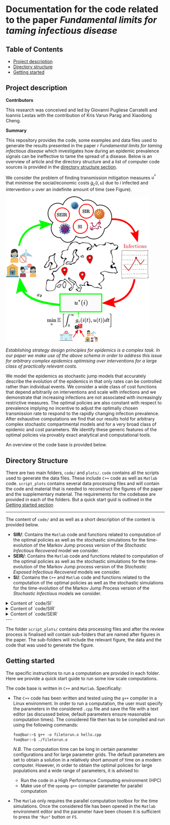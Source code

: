 # Documentation for the code related to the paper *Fundamental limits for taming infectious disease*


## Table of Contents
- [Project description](#introduction)
- [Directory structure](#directory-structure)
- [Getting started](#Getting-started)
## Project description

**Contributors**

This research was conceived and led by Giovanni Pugliese Carratelli and Ioannis Lestas with the contribution of Kris Varun Parag and Xiaodong Cheng.

**Summary**

This repository provides the code, some examples and data files used to generate the results presented in the paper r *Fundamental limits for taming infectious disease* which investigates how during an epidemic prevalence signals can be ineffective to tame the spread of a disease. Below is an overview of article and the directory structure and a list of computer code sources is provided in the [directory structure section](#directory-structure).


We consider the problem of finding transmission mitigation measures $u^\ast$ that minimise the social/economic costs $g_c(i,u)$ due to $i$ infected and intervention $u$ over an indefinite amount of time (see Figure). 

![Fundamental limits on taming epidemics](Diagram.png)

*Establishing strategy design principles for epidemics is a complex task. In our paper we make use of the above schema in order to address this issue for arbitrary complex epidemics optimising over interventions for a large class of practically relevant costs.*

We model the epidemics as stochastic jump models that accurately describe the evolution of the epidemics in that only rates can be controlled rather than individual events. We consider a wide class of cost functions that depend arbitrarily on interventions and scale with infections and we demonstrate that increasing infections are not associated with increasingly restrictive measures. The optimal policies are also constant with respect to prevalence implying no incentive to adjust the optimally chosen transmission rate to respond to the rapidly changing infection prevalence. After exhaustive computations we find that our results hold for arbitrary complex stochastic compartmental models and for a very broad class of epidemic and cost parameters. We identify these generic features of the optimal policies via provably exact analytical and computational tools.

An overview ot the code base is provided below.

## Directory Structure

There are two main folders, `code/` and `plots/`. `code` contains all the scripts used to generate the data files. These include ```C++``` code as well as ```Matlab``` code. `script_plots` contains several data processing files and will contain the code and material that is needed to reconstruct the figures of the paper and the supplementary material.
The requirements for the codebase are provided in each of the folders. But a quick start guid is outlined in the [Getting started section](#Getting-started)


---

The content of `code/` and as well as a short description of the content is provided below.
  - **SIR/**: Contains the ```Matlab``` code and functions related to computation of the optimal policies as well as the stochastic simulations for the time-evolution of the Markov Jump process version of the *Stochastic Infectious Recovered* model we consider.
  - **SEIR/**: Contains the ```Matlab``` code and functions related to computation of the optimal policies as well as the stochastic simulations for the time-evolution of the Markov Jump process version of the *Stochastic Exposed Infectious Recovered* models we consider.
  - **SI/**: Contains the ```C++``` and  ```Matlab``` code and functions related to the computation of the optimal policies as well as the stochastic simulations for the time-evolution of the Markov Jump Process version of the *Stochastic Infectious* models we consider.

<details>
<summary> Content of `code/SI` </summary>

- **`readme.md`**: Readme file providing the requirements to run the code and guidance on how to run the files in the folder and/or change parameter over which to do computations. The file also provides guidance how to process the resulting data.

- **`SI_Model_ValueIteration.m`**: `Matlab` function that will compute the optimal policy for the SI model for a specific parameter configuration single 

- **`SI_PolicyComputation.cpp`**: `C++` file that will compute the optimal policy for the SI model for a specific range of parameters of interest 

- **`SI_Bursts_PolicyComputation.cpp`**: `C++` file that will compute the optimal policy for the SI model when considering infection bursts (i.e. when an infection event can lead to a random number of infected individuals) for a specific range of parameters of interest

- **`SI_Gillespie.m`**: `Matlab` script implementing the Stochastic Simulation Algorithm in order to obtain the trajectories of an SI epidemic. The function runs multiple times in parallel for specific set of parameters and can be adapted to incorporate parameter variations.
</details>

<details>
<summary> Content of `code/SIR` </summary>

- **`readme.md`**: Readme file providing the requirements to run the code and guidance on how to run the files in the folder and/or change parameter over which to do computations. The file also provides guidance how to process the resulting data.

- **`SIR_PolicyComputation.m`**: `Matlab` script that will compute the optimal policy for the SIR model for a specific parameter configuration. 

- **`SIR_BurstPolicyComputation.m`**: `Matlab` script that will compute the optimal policy for the SIR model for a specific parameter configuration i the presence of bursts, i.e. when an infection event can lead to a random number of infected individuals. 

- **`SIR_Gillespie.m`**: `Matlab` script implementing the Stochastic Simulation Algorithm in order to obtain the trajectories of an SIR epidemic. The function runs multiple times in parallel for specific set of parameters and can be adapted to incorporate parameter variations.

</details>

<details>
<summary> Content of `code/SEIR` </summary>

- **`readme.md`**: Readme file providing the requirements to run the code and guidance on how to run the files in the folder and/or change parameter over which to do computations. The file also provides guidance how to process the resulting data.

- **`SEIR_PolicyComputation.m`**: `Matlab` function that will compute the optimal policy for the SEIR model for a specific parameter configuration. 

</details>
---

The folder `script_plots/` contains data processing files  and after the review process is finalised will contain sub-folders that are named after figures in the paper. The sub-folders will include the relevant figure, the data and the code that was used to generate the figure.

## Getting started
The specific instructions to run a computation are provided in each folder. Here we provide a quick start guide to run some low scale computations. 

The code base is written in ```C++``` and ```Matlab```. Specifically:

- The ```C++``` code has been written and tested using the `g++` compiler in a Linux environment. In order to run a computation, the user must specify the parameters in the considered `.cpp` file and save the file with a text editor (as discussed below, default parameters ensure reasonable computation times). The considered file then has to be compiled and run using the following commands:

    ```console
    foo@bar:~$ g++ -o filetorun.o hello.cpp
    foo@bar:~$ ./filetorun.o
    ```

    *N.B.* The computation time can be long in certain parameter configurations and for large parameter grids. The default parameters are set to obtain a solution in a relatively short amount of time on a modern computer. However, in order to obtain the optimal policies for large populations and a wide range of parameters, it is advised to:

    - Run the code in a High Performance Computing environment (HPC)  
    - Make use of the `openmp` `g++` compiler parameter for parallel computation

 

- The ```Matlab``` only requires the parallel computation toolbox for the time simulations. Once the considered file has been opened in the `Matlab` environment editor and the parameter have been chosen it is sufficient to press the `"Run"` button or `F5`.